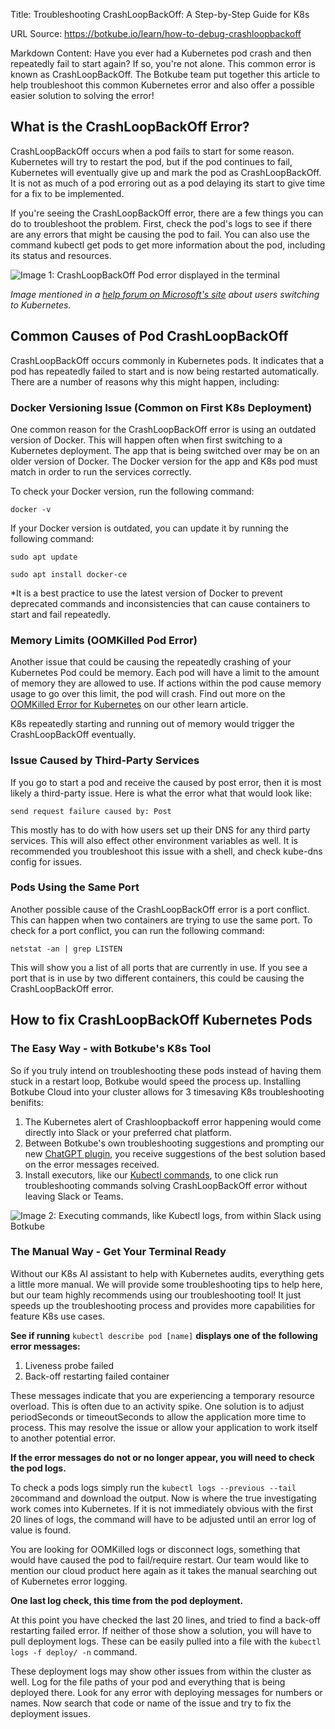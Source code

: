 Title: Troubleshooting CrashLoopBackOff: A Step-by-Step Guide for K8s

URL Source: https://botkube.io/learn/how-to-debug-crashloopbackoff

Markdown Content:
Have you ever had a Kubernetes pod crash and then repeatedly fail to start again? If so, you're not alone. This common error is known as CrashLoopBackOff. The Botkube team put together this article to help troubleshoot this common Kubernetes error and also offer a possible easier solution to solving the error!

**What is the CrashLoopBackOff Error?**
---------------------------------------

CrashLoopBackOff occurs when a pod fails to start for some reason. Kubernetes will try to restart the pod, but if the pod continues to fail, Kubernetes will eventually give up and mark the pod as CrashLoopBackOff. It is not as much of a pod erroring out as a pod delaying its start to give time for a fix to be implemented.

If you're seeing the CrashLoopBackOff error, there are a few things you can do to troubleshoot the problem. First, check the pod's logs to see if there are any errors that might be causing the pod to fail. You can also use the command kubectl get pods to get more information about the pod, including its status and resources.

![Image 1: CrashLoopBackOff Pod error displayed in the terminal](https://assets-global.website-files.com/634fabb21508d6c9db9bc46f/648b4b0e5495d47e6f22704c_gDm4R9_hU-uv1PUi3Xy60rBEJTpyY3c74aMfdtOzxlZfPUj-r8zcknnwL4W7q3P-8yuS2OervhgjCV4-rsSvRm2YGOVW8syS0bv7ECu9xhNPEEhR0dA_TCdgXaoooPHvxYG1evWNKep-yVjvGO1_PEQ.png)

_Image mentioned in a_ [_help forum on Microsoft's site_](https://learn.microsoft.com/en-us/answers/questions/328469/understanding-aks-crashloopbackoff) _about users switching to Kubernetes._

**Common Causes of Pod CrashLoopBackOff**
-----------------------------------------

CrashLoopBackOff occurs commonly in Kubernetes pods. It indicates that a pod has repeatedly failed to start and is now being restarted automatically. There are a number of reasons why this might happen, including:

### **Docker Versioning Issue (Common on First K8s Deployment)**

One common reason for the CrashLoopBackOff error is using an outdated version of Docker. This will happen often when first switching to a Kubernetes deployment. The app that is being switched over may be on an older version of Docker. The Docker version for the app and K8s pod must match in order to run the services correctly.

To check your Docker version, run the following command:

`docker -v`

If your Docker version is outdated, you can update it by running the following command:

`sudo apt update`

`sudo apt install docker-ce`

\*It is a best practice to use the latest version of Docker to prevent deprecated commands and inconsistencies that can cause containers to start and fail repeatedly.

### **Memory Limits (OOMKilled Pod Error)**

Another issue that could be causing the repeatedly crashing of your Kubernetes Pod could be memory. Each pod will have a limit to the amount of memory they are allowed to use. If actions within the pod cause memory usage to go over this limit, the pod will crash. Find out more on the [OOMKilled Error for Kubernetes](https://botkube.io/learn/what-is-oomkilled) on our other learn article.

K8s repeatedly starting and running out of memory would trigger the CrashLoopBackOff eventually.

### **Issue Caused by Third-Party Services**

If you go to start a pod and receive the caused by post error, then it is most likely a third-party issue. Here is what the error what that would look like:

`send request failure caused by: Post`

This mostly has to do with how users set up their DNS for any third party services. This will also effect other environment variables as well. It is recommended you troubleshoot this issue with a shell, and check kube-dns config for issues.

### **Pods Using the Same Port**

Another possible cause of the CrashLoopBackOff error is a port conflict. This can happen when two containers are trying to use the same port. To check for a port conflict, you can run the following command:

`netstat -an | grep LISTEN`

This will show you a list of all ports that are currently in use. If you see a port that is in use by two different containers, this could be causing the CrashLoopBackOff error.

**How to fix CrashLoopBackOff Kubernetes Pods**
-----------------------------------------------

### **The Easy Way - with Botkube's K8s Tool**

So if you truly intend on troubleshooting these pods instead of having them stuck in a restart loop, Botkube would speed the process up. Installing Botkube Cloud into your cluster allows for 3 timesaving K8s troubleshooting benifits:

1.  The Kubernetes alert of Crashloopbackoff error happening would come directly into Slack or your preferred chat platform.
2.  Between Botkube's own troubleshooting suggestions and prompting our new [ChatGPT plugin](https://botkube.io/blog/use-chatgpt-to-troubleshoot-kubernetes-errors-with-botkubes-doctor), you receive suggestions of the best solution based on the error messages received.
3.  Install executors, like our [Kubectl commands](https://docs.botkube.io/usage/executor/kubectl), to one click run troubleshooting commands solving CrashLoopBackOff error without leaving Slack or Teams.

![Image 2: Executing commands, like Kubectl logs, from within Slack using Botkube](https://assets-global.website-files.com/634fabb21508d6c9db9bc46f/648b4b0fb5c403880b1a8a41_1udAXWvJx61eJFClbpPH4tnHH0IZUa-Y3YmL8M-_EBh0V1HVAaUzBuk2-9Y7XCzSG1jJwPauQRaHFNg2yfLeEFZzVjxui4z1-lJkbuQdHSPZF7pa5CMsW6x4wWuWddxSoQr2DXbsFmOvhoKC3EhBxuE.png)

### **The Manual Way - Get Your Terminal Ready**

Without our K8s AI assistant to help with Kubernetes audits, everything gets a little more manual. We will provide some troubleshooting tips to help here, but our team highly recommends using our troubleshooting tool! It just speeds up the troubleshooting process and provides more capabilities for feature K8s use cases.

**See if running** `kubectl describe pod [name]` **displays one of the following error messages:**

1.  Liveness probe failed
2.  Back-off restarting failed container

These messages indicate that you are experiencing a temporary resource overload. This is often due to an activity spike. One solution is to adjust periodSeconds or timeoutSeconds to allow the application more time to process. This may resolve the issue or allow your application to work itself to another potential error.

**If the error messages do not or no longer appear, you will need to check the pod logs.**

To check a pods logs simply run the `kubectl logs --previous --tail 20`command and download the output. Now is where the true investigating work comes into Kubernetes. If it is not immediately obvious with the first 20 lines of logs, the command will have to be adjusted until an error log of value is found.

You are looking for OOMKilled logs or disconnect logs, something that would have caused the pod to fail/require restart. Our team would like to mention our cloud product here again as it takes the manual searching out of Kubernetes error logging.

**One last log check, this time from the pod deployment.**

At this point you have checked the last 20 lines, and tried to find a back-off restarting failed error. If neither of those show a solution, you will have to pull deployment logs. These can be easily pulled into a file with the `kubectl logs -f deploy/ -n` command.

These deployment logs may show other issues from within the cluster as well. Log for the file paths of your pod and everything that is being deployed there. Look for any error with deploying messages for numbers or names. Now search that code or name of the issue and try to fix the deployment issues.

‍
